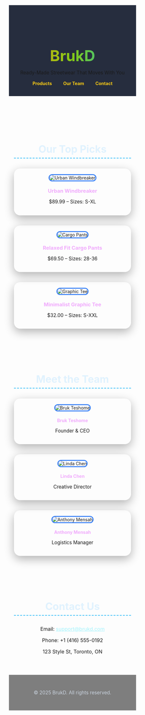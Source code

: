 <!DOCTYPE html>
<html lang="en">
<head>
  <meta charset="UTF-8" />
  <meta name="viewport" content="width=device-width, initial-scale=1.0"/>
  <title>BrukD – Ready-Made Clothing</title>
  <style>
    * {
      margin: 0;
      padding: 0;
      box-sizing: border-box;
    }

    body {
      font-family: 'Segoe UI', sans-serif;
      background: linear-gradient(135deg, #0f172a, #1e3a8a, #9333ea);
      background-size: 400% 400%;
      animation: gradientShift 20s ease infinite;
      color: #f1f5f9;
      line-height: 1.6;
    }

    @keyframes gradientShift {
      0% { background-position: 0% 50%; }
      50% { background-position: 100% 50%; }
      100% { background-position: 0% 50%; }
    }

    header {
      text-align: center;
      padding: 4rem 1rem 2rem;
      background: rgba(15, 23, 42, 0.9);
      backdrop-filter: blur(10px);
    }

    header h1 {
      font-size: 3rem;
      background: linear-gradient(to right, #f59e0b, #84cc16, #06b6d4);
      -webkit-background-clip: text;
      -webkit-text-fill-color: transparent;
    }

    header nav {
      margin-top: 1rem;
    }

    header nav a {
      color: #facc15;
      margin: 0 1rem;
      text-decoration: none;
      font-weight: bold;
      transition: color 0.3s ease;
    }

    header nav a:hover {
      color: #f472b6;
    }

    section {
      padding: 3rem 1rem;
      max-width: 1000px;
      margin: auto;
    }

    h2 {
      font-size: 2rem;
      text-align: center;
      margin-bottom: 2rem;
      color: #e0f2fe;
      border-bottom: 2px dashed #38bdf8;
      padding-bottom: 0.5rem;
    }

    .product-grid, .team-grid {
      display: grid;
      grid-template-columns: repeat(auto-fit, minmax(240px, 1fr));
      gap: 2rem;
    }

    .product-card, .team-member {
      background: rgba(255, 255, 255, 0.05);
      border: 2px solid rgba(255, 255, 255, 0.1);
      padding: 1rem;
      border-radius: 20px;
      text-align: center;
      box-shadow: 0 10px 30px rgba(0,0,0,0.3);
      transition: transform 0.3s ease, box-shadow 0.3s ease;
    }

    .product-card:hover, .team-member:hover {
      transform: scale(1.05);
      box-shadow: 0 20px 40px rgba(0,0,0,0.4);
    }

    .product-card img, .team-member img {
      max-width: 100%;
      border-radius: 12px;
      margin-bottom: 0.75rem;
      border: 3px solid #3b82f6;
    }

    h3, h4 {
      margin: 0.5rem 0;
      color: #f0abfc;
    }

    p {
      font-size: 0.95rem;
    }

    #contact p {
      text-align: center;
      font-size: 1rem;
    }

    #contact a {
      color: #a5f3fc;
      text-decoration: underline;
    }

    footer {
      text-align: center;
      padding: 2rem 1rem;
      background: rgba(0, 0, 0, 0.5);
      font-size: 0.9rem;
      color: #cbd5e1;
    }
  </style>
</head>
<body>
  <header>
    <h1>BrukD</h1>
    <p>Ready-Made Streetwear That Moves With You</p>
    <nav>
      <a href="#products">Products</a>
      <a href="#team">Our Team</a>
      <a href="#contact">Contact</a>
    </nav>
  </header>

  <section id="products">
    <h2>Our Top Picks</h2>
    <div class="product-grid">
      <div class="product-card">
        <img src="images/windbreaker_black.jpg" alt="Urban Windbreaker">
        <h3>Urban Windbreaker</h3>
        <p>$89.99 – Sizes: S-XL</p>
      </div>
      <div class="product-card">
        <img src="images/cargo_khaki.jpg" alt="Cargo Pants">
        <h3>Relaxed Fit Cargo Pants</h3>
        <p>$69.50 – Sizes: 28-36</p>
      </div>
      <div class="product-card">
        <img src="images/graphictee_white.jpg" alt="Graphic Tee">
        <h3>Minimalist Graphic Tee</h3>
        <p>$32.00 – Sizes: S-XXL</p>
      </div>
    </div>
  </section>

  <section id="team">
    <h2>Meet the Team</h2>
    <div class="team-grid">
      <div class="team-member">
        <img src="images/team_bruk.jpg" alt="Bruk Teshome">
        <h4>Bruk Teshome</h4>
        <p>Founder & CEO</p>
      </div>
      <div class="team-member">
        <img src="images/team_linda.jpg" alt="Linda Chen">
        <h4>Linda Chen</h4>
        <p>Creative Director</p>
      </div>
      <div class="team-member">
        <img src="images/team_anthony.jpg" alt="Anthony Mensah">
        <h4>Anthony Mensah</h4>
        <p>Logistics Manager</p>
      </div>
    </div>
  </section>

  <section id="contact">
    <h2>Contact Us</h2>
    <p>Email: <a href="mailto:support@brukd.com">support@brukd.com</a></p>
    <p>Phone: +1 (416) 555-0192</p>
    <p>123 Style St, Toronto, ON</p>
  </section>

  <footer>
    <p>&copy; 2025 BrukD. All rights reserved.</p>
  </footer>
</body>
</html>

